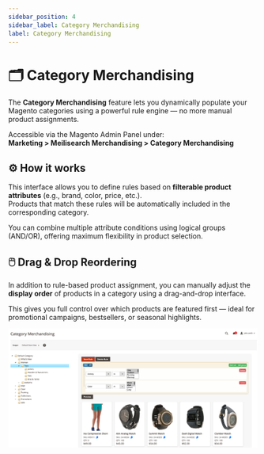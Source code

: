 ```yaml
---
sidebar_position: 4
sidebar_label: Category Merchandising
label: Category Merchandising
---
```


# 🗂️ Category Merchandising

The **Category Merchandising** feature lets you dynamically populate your Magento categories using a powerful rule engine — no more manual product assignments.

Accessible via the Magento Admin Panel under:  
**Marketing > Meilisearch Merchandising > Category Merchandising**

## ⚙️ How it works

This interface allows you to define rules based on **filterable product attributes** (e.g., brand, color, price, etc.).  
Products that match these rules will be automatically included in the corresponding category.

You can combine multiple attribute conditions using logical groups (AND/OR), offering maximum flexibility in product selection.

## 🖱️ Drag & Drop Reordering

In addition to rule-based product assignment, you can manually adjust the **display order** of products in a category using a drag-and-drop interface.

This gives you full control over which products are featured first — ideal for promotional campaigns, bestsellers, or seasonal highlights.

![Magento Admin Category Merchandising](/img/introduction/category-merchandising.png)